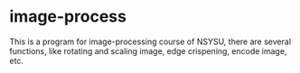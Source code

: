 # image-process

This is a program for image-processing course of NSYSU, there are several functions, like rotating and scaling image, edge crispening, encode image, etc.
